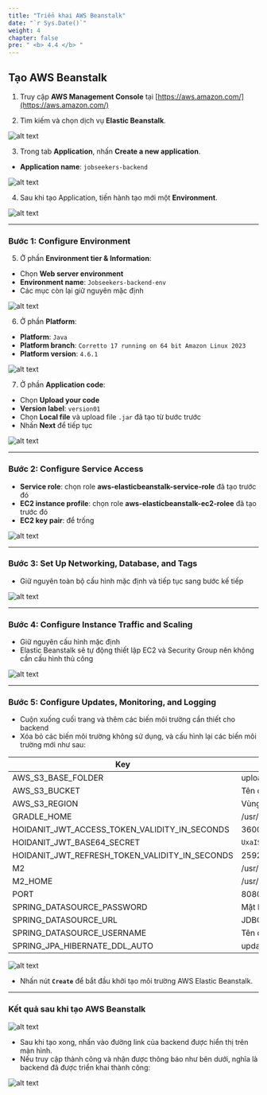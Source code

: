 ```yaml
---
title: "Triển khai AWS Beanstalk"
date: "`r Sys.Date()`"
weight: 4
chapter: false
pre: " <b> 4.4 </b> "
---
```


## Tạo AWS Beanstalk

1. Truy cập **AWS Management Console** tại [https://aws.amazon.com/](https://aws.amazon.com/)

2. Tìm kiếm và chọn dịch vụ **Elastic Beanstalk**.

![alt text](image.png)

3. Trong tab **Application**, nhấn **Create a new application**.

- **Application name**: `jobseekers-backend`

![alt text](image-2.png)

4. Sau khi tạo Application, tiến hành tạo mới một **Environment**.

![alt text](image-1.png)

---

### **Bước 1: Configure Environment**

5. Ở phần **Environment tier & Information**:

- Chọn **Web server environment**
- **Environment name**: `Jobseekers-backend-env`
- Các mục còn lại giữ nguyên mặc định

![alt text](image-3.png)

6. Ở phần **Platform**:

- **Platform**: `Java`
- **Platform branch**: `Corretto 17 running on 64 bit Amazon Linux 2023`
- **Platform version**: `4.6.1`

![alt text](image-4.png)

7. Ở phần **Application code**:

- Chọn **Upload your code**
- **Version label**: `version01`
- Chọn **Local file** và upload file `.jar` đã tạo từ bước trước
- Nhấn **Next** để tiếp tục

![alt text](image-5.png)

---

### **Bước 2: Configure Service Access**

- **Service role**: chọn role **aws-elasticbeanstalk-service-role** đã tạo trước đó
- **EC2 instance profile**: chọn role **aws-elasticbeanstalk-ec2-rolee** đã tạo trước đó
- **EC2 key pair**: để trống

![alt text](image-6.png)

---

### **Bước 3: Set Up Networking, Database, and Tags**

- Giữ nguyên toàn bộ cấu hình mặc định và tiếp tục sang bước kế tiếp

![alt text](image-7.png)

---

### **Bước 4: Configure Instance Traffic and Scaling**

- Giữ nguyên cấu hình mặc định
- Elastic Beanstalk sẽ tự động thiết lập EC2 và Security Group nên không cần cấu hình thủ công

![alt text](image-8.png)

---

### **Bước 5: Configure Updates, Monitoring, and Logging**

- Cuộn xuống cuối trang và thêm các biến môi trường cần thiết cho backend
- Xóa bỏ các biến môi trường không sử dụng, và cấu hình lại các biến môi trường mới như sau:

| **Key**                                        | **Value**                                                                                  |
| ---------------------------------------------- | ------------------------------------------------------------------------------------------ |
| AWS_S3_BASE_FOLDER                             | uploads/                                                                                   |
| AWS_S3_BUCKET                                  | Tên của S3 bucket đã tạo ở bước trước (ví dụ: `jobseeker-uploadfile`)                      |
| AWS_S3_REGION                                  | Vùng (region) của S3 bucket, ví dụ: `ap-southeast-1`                                       |
| GRADLE_HOME                                    | /usr/local/gradle                                                                          |
| HOIDANIT_JWT_ACCESS_TOKEN_VALIDITY_IN_SECONDS  | 3600                                                                                       |
| HOIDANIT_JWT_BASE64_SECRET                     | `UxaISAcJlpUx5+626BrxPYyMFphS5WCem/tODCjONXDyKg9wTaZyzwwhi7k6YLs3eJwn4eYdlrdLAYAyrT5FXQ==` |
| HOIDANIT_JWT_REFRESH_TOKEN_VALIDITY_IN_SECONDS | 2592000                                                                                    |
| M2                                             | /usr/local/apache-maven/bin                                                                |
| M2_HOME                                        | /usr/local/apache-maven                                                                    |
| PORT                                           | 8080                                                                                       |
| SPRING_DATASOURCE_PASSWORD                     | Mật khẩu truy cập cơ sở dữ liệu (do bạn thiết lập khi tạo database)                        |
| SPRING_DATASOURCE_URL                          | JDBC URL của cơ sở dữ liệu (ví dụ: `jdbc:mysql://<host>:<port>/<dbname>`)                  |
| SPRING_DATASOURCE_USERNAME                     | Tên đăng nhập cơ sở dữ liệu (ví dụ: `admin`)                                               |
| SPRING_JPA_HIBERNATE_DDL_AUTO                  | update                                                                                     |

![alt text](image-9.png)

- Nhấn nút **`Create`** để bắt đầu khởi tạo môi trường AWS Elastic Beanstalk.

---

### Kết quả sau khi tạo AWS Beanstalk

![alt text](image-10.png)

- Sau khi tạo xong, nhấn vào đường link của backend được hiển thị trên màn hình.
- Nếu truy cập thành công và nhận được thông báo như bên dưới, nghĩa là backend đã được triển khai thành công:

![alt text](image-11.png)

